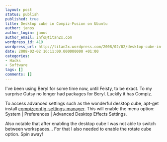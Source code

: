 ```yaml
---
layout: post
status: publish
published: true
title: Desktop cube in Compiz-Fusion on Ubuntu
author: janos
author_login: janos
author_email: info@titan2x.com
wordpress_id: 419
wordpress_url: http://titan2x.wordpress.com/2008/02/02/desktop-cube-in-compiz-fusion-on-ubuntu/
date: 2008-02-02 16:11:00.000000000 +01:00
categories:
- Hacks
- Software
tags: []
comments: []
---
```

I've been using Beryl for some time now, until Feisty, to be exact. To my surprise Gutsy no longer had packages for Beryl. Luckily it has Compiz. 

To access advanced settings such as the wonderful desktop cube, apt-get install <a href="compizconfig-settings-manager">compizconfig-settings-manager</a>. This will enable the menu option: System | Preferences | Advanced Desktop Effects Settings. 

Also notable that after enabling the desktop cube I was not able to switch between workspaces... For that I also needed to enable the rotate cube option. Spin away!
